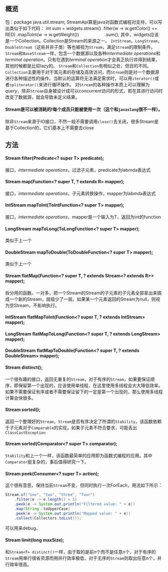 ## 概览
包：package java.util.stream;
StreamApi算是java对函数式编程对支持，可以写出类似于如下代码：
int sum = widgets.stream()
                     .filter(w -> w.getColor() == RED)
                     .mapToInt(w -> w.getWeight())
                     .sum();
其中，widgets应该是一个Collection。Collection是Stream的来源之一。
`IntStream`，`LongStream`，`DoubleStream`（这些并非子类）等也被视为`Stream`，满足`Stream`的限制条件。
`Stream`和`BaseStream`一样，包含一个数据源以及各种<em>intermediate operations</em>和<em>terminal operation</em>。只有在遇到<em>terminal operation</em>才会真正执行并得到结果，其他时候都是比较lazy的。
`Stream`和`Collection`有相似之处，但目的不同。`Collection`主要用于对于其元素的存储及高效访问，而`Stream`则是对一个数据源进行各种描述性的操作。当默认的运算符无法满足需求时，可以用`iterator()`或者`spliterator()`来进行循环操作。
对`Stream`的各种操作本质上可以理解为<em>query</em>，除非`Stream`自身被设计成可以concurrent访问的形式，若在其进行访问时改变了数据源，就会导致未定义结果。
#### Stream是可以被消耗的!每个成员只能被使用一次（这个和`javaslang`很不一样）。
除非`Stream`来源于IO接口，不然一般不需要调用`close()`去关闭，很多Stream是基于Collection的，它们基本上不需要去close

## 方法
#### Stream<T> filter(Predicate<? super T> predicate);
接口，<em>intermediate operations</em>，过滤子元素，predicate为labmda表达式
#### <R> Stream<R> map(Function<? super T, ? extends R> mapper);
接口，<em>intermediate operations</em>，子元素转换操作，mapper为labmda表达式
#### IntStream mapToInt(ToIntFunction<? super T> mapper);
接口，<em>intermediate operations</em>，mapper是一个输入为T，返回为int的function
#### LongStream mapToLong(ToLongFunction<? super T> mapper);
类似于上一个
#### DoubleStream mapToDouble(ToDoubleFunction<? super T> mapper);
类似于上一个
#### <R> Stream<R> flatMap(Function<? super T, ? extends Stream<? extends R>> mapper);
拆分用的函数。一对多，把一个Stream的Stream的子元素的子元素全部拿出来搞成一个新的Stream，层级少了一层。如果某一个元素返回的Stream为null，则视为空Stream，不影响执行。
#### IntStream flatMapToInt(Function<? super T, ? extends IntStream> mapper);
#### LongStream flatMapToLong(Function<? super T, ? extends LongStream> mapper);
#### DoubleStream flatMapToDouble(Function<? super T, ? extends DoubleStream> mapper);
#### Stream<T> distinct();
一个很有趣的接口，返回无重复的`Stream`，对于有序的`Stream`，如果要保证顺序，即保留第一个出现的，应该使用单线程，在这里使用多线程会大大降低效率。如果不需要保证有序或者不需要保证留下的一定是第一个出现的，那么使用多线程计算会快很多。
#### Stream<T> sorted();
返回一个整理好的`Stream`，`Stream`是否有序决定了所谓的`Stability`，该函数依赖于子元素对于`Comparable`的实现，如果子元素不符合要求，可能丢出`ClassCastException`
#### Stream<T> sorted(Comparator<? super T> comparator);
`Stability`和上一个一样，该函数最简单的应用即为函数式编程的应用。其中`Comparator`挺复杂的，事后值得研究一下。
#### Stream<T> peek(Consumer<? super T> action);
这个很有意思，保持当前`Stream`不变，但同时执行一次ForEach，用法如下所示：
```java
Stream.of("one", "two", "three", "four")
    .filter(e -> e.length() > 3)
    .peek(e -> System.out.println("Filtered value: " + e))
    .map(String::toUpperCase)
    .peek(e -> System.out.println("Mapped value: " + e))
    .collect(Collectors.toList());
```
可以用来debug。
#### Stream<T> limit(long maxSize);
和`Stream<T> distinct()`一样，由于取的是前n个而不是任意n个，对于有序的`Stream`用串行很省资源而用并行效率极低，对于无序的`Stream`则取出任意n个，并行效率很高。
